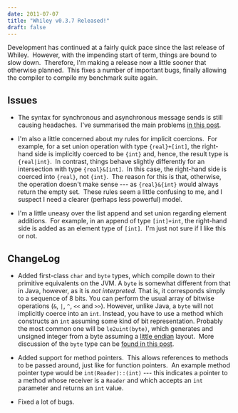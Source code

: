 ```yaml
---
date: 2011-07-07
title: "Whiley v0.3.7 Released!"
draft: false
---
```


Development has continued at a fairly quick pace since the last release of Whiley.  However, with the impending start of term, things are bound to slow down.  Therefore, I'm making a release now a little sooner that otherwise planned.  This fixes a number of important bugs, finally allowing the compiler to compile my benchmark suite again.
## Issues

   * The syntax for synchronous and asynchronous message sends is still causing headaches.  I've summarised the main problems [in this post](http://whiley.org/2011/06/28/disambiguating-ambiguous-syntax/).

   * I'm also a little concerned about my rules for implicit coercions.  For example, for a set union operation with type `{real}+[int]`, the right-hand side is implicitly coerced to be `{int}` and, hence, the result type is `{real|int}`.  In contrast, things behave slightly differently for an intersection with type `{real}&[int]`.  In this case, the right-hand side is coerced into `{real}`, not `{int}`.  The reason for this is that, otherwise, the operation doesn't make sense --- as `{real}&{int}` would always return the empty set.  These rules seem a little confusing to me, and I suspect I need a clearer (perhaps less powerful) model.

   * I'm a little uneasy over the list append and set union regarding element additions.  For example, in an append of type `[int]+int`, the right-hand side is added as an element type of `[int]`.  I'm just not sure if I like this or not.

## ChangeLog

   * Added first-class `char` and `byte` types, which compile down to their primitive equivalents on the JVM.  A `byte` is somewhat different from that in Java, however, as it is *not interpreted*.  That is, it corresponds simply to a sequence of 8 bits.  You can perform the usual array of bitwise operations (`&`, `|`, `^`, `<<` and `>>`).  However, unlike Java, a `byte` will not implicitly coerce into an `int`. Instead, you have to use a method which constructs an `int` assuming some kind of bit representation.  Probably the most common one will be `le2uint(byte)`, which generates and unsigned integer from a byte assuming a [little endian](http://wikipedia.org/wiki/Endianness) layout.  More discussion of the `byte` type can be [found in this post](http://whiley.org/2011/07/04/bits-bytes-more-ambiguous-syntax/).

   * Added support for method pointers.  This allows references to methods to be passed around, just like for function pointers.  An example method pointer type would be `int(Reader)::(int)` --- this indicates a pointer to a method whose receiver is a `Reader` and which accepts an `int` parameter and returns an `int` value.

   * Fixed a lot of bugs.

